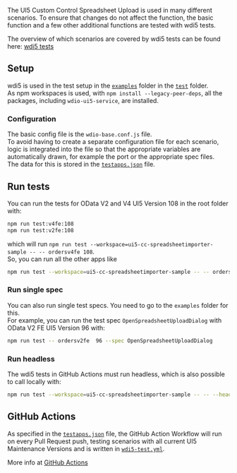 The UI5 Custom Control Spreadsheet Upload is used in many different scenarios. To ensure that changes do not affect the function, the basic function and a few other additional functions are tested with wdi5 tests.

The overview of which scenarios are covered by wdi5 tests can be found here: [wdi5 tests](../SupportVersions.md#wdi5-tests)

## Setup

wdi5 is used in the test setup in the [`examples`](https://github.com/spreadsheetimporter/ui5-cc-spreadsheetimporter/tree/main/examples) folder in the [`test`](https://github.com/spreadsheetimporter/ui5-cc-spreadsheetimporter/tree/main/examples/test) folder.  
As npm workspaces is used, with `npm install --legacy-peer-deps`, all the packages, including `wdio-ui5-service`, are installed.

### Configuration

The basic config file is the `wdio-base.conf.js` file.  
To avoid having to create a separate configuration file for each scenario, logic is integrated into the file so that the appropriate variables are automatically drawn, for example the port or the appropriate spec files.  
The data for this is stored in the [`testapps.json`](https://github.com/spreadsheetimporter/ui5-cc-spreadsheetimporter/blob/main/dev/testapps.json) file.

## Run tests

You can run the tests for OData V2 and V4 UI5 Version 108 in the root folder with:

```sh
npm run test:v4fe:108
npm run test:v2fe:108
```

which will run `npm run test --workspace=ui5-cc-spreadsheetimporter-sample -- -- ordersv4fe 108`.  
So, you can run all the other apps like

```sh
npm run test --workspace=ui5-cc-spreadsheetimporter-sample -- -- ordersv4fe 84
```

### Run single spec

You can also run single test specs. You need to go to the `examples` folder for this.  
For example, you can run the test spec `OpenSpreadsheetUploadDialog` with OData V2 FE UI5 Version 96 with:

```sh
npm run test -- ordersv2fe  96 --spec OpenSpreadsheetUploadDialog
```

### Run headless

The wdi5 tests in GitHub Actions must run headless, which is also possible to call locally with:

```sh
npm run test --workspace=ui5-cc-spreadsheetimporter-sample -- -- --headless ordersv4fe 84
```

## GitHub Actions

As specified in the [`testapps.json`](https://github.com/spreadsheetimporter/ui5-cc-spreadsheetimporter/blob/main/dev/testapps.json) file, the GitHub Action Workflow will run on every Pull Request push, testing scenarios with all current UI5 Maintenance Versions and is written in [`wdi5-test.yml`](https://github.com/spreadsheetimporter/ui5-cc-spreadsheetimporter/blob/main/.github/workflows/wdi5-test.yml).

More info at [GitHub Actions](./../Development/GitHubActions.md)
